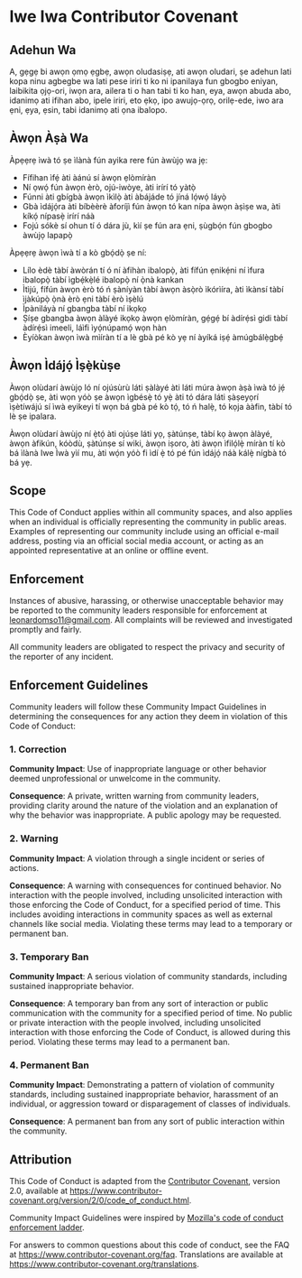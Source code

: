 # Iwe Iwa Contributor Covenant

## Adehun Wa

A, gẹgẹ bi awọn ọmọ ẹgbẹ, awọn oludasiṣẹ, ati awọn oludari, ṣe adehun lati kopa ninu agbegbe wa lati pese iriri ti ko ni ipanilaya fun gbogbo eniyan, laibikita ọjọ-ori, iwọn ara, ailera ti o han tabi ti ko han, eya, awọn abuda abo, idanimọ ati ifihan abo, ipele iriri, eto ẹkọ, ipo awujọ-ọrọ, orilẹ-ede, iwo ara ẹni, ẹya, ẹsin, tabi idanimọ ati ọna ibalopo.


## Àwọn Àṣà Wa

Àpẹẹrẹ ìwà tó ṣe ìlànà fún ayika rere fún àwùjọ wa jẹ:

* Fífihan ìfẹ́ àti àánú sí àwọn ẹlòmíràn
* Ní ọwọ́ fún àwọn èrò, ojú-iwòye, àti irírí tó yàtọ̀ 
* Fúnni àti gbígbà àwọn ìkìlọ̀ àti àbájáde tó jíná lọ́wọ́ láyọ̀ 
* Gbà ìdájọ́ra àti bíbèèrè àforíjì fún àwọn tó kan nípa àwọn àṣìṣe wa,
  àti kíkọ́ nípasẹ̀ irírí náà
* Fojú sókè sí ohun tí ó dára jù, kìí ṣe fún ara ẹni, ṣùgbọ́n fún 
  gbogbo àwùjọ lapapọ̀


Àpẹẹrẹ àwọn ìwà tí a kò gbọ́dọ̀ ṣe ní:

* Lílo èdè tàbí àwòrán tí ó ní àfihàn ibalopọ̀, àti fífún ẹnikẹ́ni ní ìfura ibalopọ̀ tàbí ìgbẹ́kẹ̀lé ibalopọ̀ ní ọ̀nà kankan
* Ìtìjú, fífún àwọn èrò tó ń ṣàníyàn tàbí àwọn àsọ̀rò ìkórìíra, àti ìkànsí tàbí ìjàkúpọ̀ ọ̀nà èrò ẹni tàbí èrò ìṣèlú
* Ìpàniláyà ní gbangba tàbí ní ikọkọ
* Ṣíṣe gbangba àwọn àlàyé ikọkọ àwọn ẹlòmíràn, gẹ́gẹ́ bí àdírẹ́sì gidi tàbí àdírẹ́sì imeeli, láìfi ìyọ́núpamọ́ wọn hàn
* Èyíòkan àwọn ìwà mìíràn tí a lè gbà pé kò yẹ ní àyíká iṣẹ́ àmúgbálẹ̀gbẹ́


## Àwọn Ìdájọ́ Ìṣẹ̀kùṣe

Àwọn olùdarí àwùjọ ló ní ojúsùrù láti ṣàlàyé àti láti múra àwọn àṣà ìwà tó jẹ́ gbọ́dọ̀ ṣe, àti wọn yóò ṣe àwọn ìgbésẹ̀ tó yẹ̀ àti tó dára láti ṣàṣeyọrí ìṣètíwájú sí ìwà eyikeyi tí wọn bá gbà pé kò tọ́, tó ń halẹ̀, tó kọja ààfin, tàbí tó lè ṣe ipalara.

Àwọn olùdarí àwùjọ ní ẹ̀tọ́ àti ojúṣe láti yọ, ṣàtúnṣe, tàbí kọ àwọn àlàyé, àwọn àfikún, kóòdù, ṣàtúnṣe sí wiki, àwọn iṣoro, àti àwọn ìfilọ́lẹ̀ míràn tí kò bá ìlànà Iwe Ìwà yìí mu, àti wọ́n yóò fi ìdí ẹ̀ tó pé fún ìdájọ́ náà kálẹ̀ nígbà tó bá yẹ.


## Scope

This Code of Conduct applies within all community spaces, and also applies when
an individual is officially representing the community in public areas.
Examples of representing our community include using an official e-mail address,
posting via an official social media account, or acting as an appointed
representative at an online or offline event.

## Enforcement

Instances of abusive, harassing, or otherwise unacceptable behavior may be
reported to the community leaders responsible for enforcement at
leonardomso11@gmail.com.
All complaints will be reviewed and investigated promptly and fairly.

All community leaders are obligated to respect the privacy and security of the
reporter of any incident.

## Enforcement Guidelines

Community leaders will follow these Community Impact Guidelines in determining
the consequences for any action they deem in violation of this Code of Conduct:

### 1. Correction

**Community Impact**: Use of inappropriate language or other behavior deemed
unprofessional or unwelcome in the community.

**Consequence**: A private, written warning from community leaders, providing
clarity around the nature of the violation and an explanation of why the
behavior was inappropriate. A public apology may be requested.

### 2. Warning

**Community Impact**: A violation through a single incident or series
of actions.

**Consequence**: A warning with consequences for continued behavior. No
interaction with the people involved, including unsolicited interaction with
those enforcing the Code of Conduct, for a specified period of time. This
includes avoiding interactions in community spaces as well as external channels
like social media. Violating these terms may lead to a temporary or
permanent ban.

### 3. Temporary Ban

**Community Impact**: A serious violation of community standards, including
sustained inappropriate behavior.

**Consequence**: A temporary ban from any sort of interaction or public
communication with the community for a specified period of time. No public or
private interaction with the people involved, including unsolicited interaction
with those enforcing the Code of Conduct, is allowed during this period.
Violating these terms may lead to a permanent ban.

### 4. Permanent Ban

**Community Impact**: Demonstrating a pattern of violation of community
standards, including sustained inappropriate behavior,  harassment of an
individual, or aggression toward or disparagement of classes of individuals.

**Consequence**: A permanent ban from any sort of public interaction within
the community.

## Attribution

This Code of Conduct is adapted from the [Contributor Covenant][homepage],
version 2.0, available at
https://www.contributor-covenant.org/version/2/0/code_of_conduct.html.

Community Impact Guidelines were inspired by [Mozilla's code of conduct
enforcement ladder](https://github.com/mozilla/diversity).

[homepage]: https://www.contributor-covenant.org

For answers to common questions about this code of conduct, see the FAQ at
https://www.contributor-covenant.org/faq. Translations are available at
https://www.contributor-covenant.org/translations.

